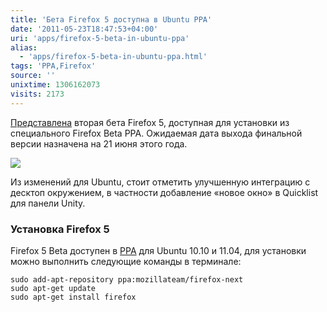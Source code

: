 ```yaml
---
title: 'Бета Firefox 5 доступна в Ubuntu PPA'
date: '2011-05-23T18:47:53+04:00'
uri: 'apps/firefox-5-beta-in-ubuntu-ppa'
alias: 
  - 'apps/firefox-5-beta-in-ubuntu-ppa.html'
tags: 'PPA,Firefox'
source: ''
unixtime: 1306162073
visits: 2173
---
```

[Представлена](http://www.mozilla.com/en-US/firefox/5.0beta/releasenotes/) вторая бета Firefox 5, доступная для установки из специального Firefox Beta PPA. Ожидаемая дата выхода финальной версии назначена на 21 июня этого года.

![](img/2011/05/23/18-00/firefox-logo-5703351065-o.jpg)

Из изменений для Ubuntu, стоит отметить улучшенную интеграцию с десктоп окружением, в частности добавление «новое окно» в Quicklist для панели Unity.

### Установка Firefox 5

Firefox 5 Beta доступен в [PPA](https://launchpad.net/~mozillateam/+archive/firefox-next) для Ubuntu 10.10 и 11.04, для установки можно выполнить следующие команды в терминале:

```
sudo add-apt-repository ppa:mozillateam/firefox-next
sudo apt-get update
sudo apt-get install firefox
```
